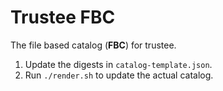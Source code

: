 # Trustee FBC

The file based catalog (**FBC**) for trustee.

1. Update the digests in `catalog-template.json`.
1. Run `./render.sh` to update the actual catalog.
